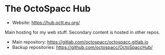 # The OctoSpacc Hub

* Website: <https://hub.octt.eu.org/>

Main hosting for my web stuff.
Secondary content is hosted in other repos.

* Main repository: <https://gitlab.com/octospacc/octospacc.gitlab.io>
* Backup repositories: <https://github.com/octospacc/OctoSpaccHub/>
